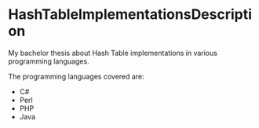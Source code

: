 # HashTableImplementationsDescription
My bachelor thesis about Hash Table implementations in various programming languages.

The programming languages covered are:
- C#
- Perl
- PHP
- Java
